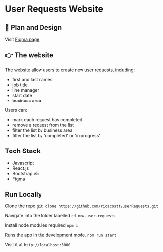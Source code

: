 # User Requests Website

## 📝 Plan and Design
Visit [Figma page](https://www.figma.com/file/EMaaB1IpG24GH7XsMGFCBm/User-Requests?type=design&node-id=0%3A1&t=diVVGEHQeYDNiCOS-1)

## 👉 The website
The website allow users to create new user requests, including:
- first and last names
- job title
- line manager
- start date
- business area

Users can:
- mark each request has completed
- remove a request from the list
- filter the list by business area
- filter the list by 'completed' or 'in progress'

## Tech Stack
- Javascript
- React.js
- Bootstrap v5
- Figma

## Run Locally

Clone the repo
```git clone https://github.com/ricacostt/userRequests.git```

Navigate into the folder labelled 
```cd new-user-requests```

Install node modules required
```npm i```

Runs the app in the development mode.
```npm run start``` 

Visit it at `http://localhost:3000`
